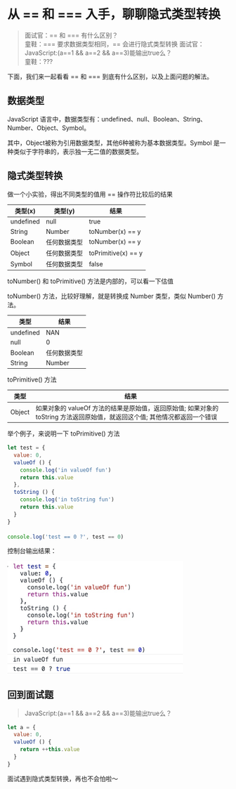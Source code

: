 # 从 == 和 === 入手，聊聊隐式类型转换

> 面试官：== 和 === 有什么区别？  
> 童鞋：=== 要求数据类型相同，== 会进行隐式类型转换
> 面试官：JavaScript:(a==1 && a==2 && a==3)能输出true么？  
> 童鞋：???  

下面，我们来一起看看 == 和 === 到底有什么区别，以及上面问题的解法。


## 数据类型

JavaScript 语言中，数据类型有：undefined、null、Boolean、String、Number、Object、Symbol。

其中，Object被称为引用数据类型，其他6种被称为基本数据类型。Symbol 是一种类似于字符串的，表示独一无二值的数据类型。


## 隐式类型转换

做一个小实验，得出不同类型的值用 == 操作符比较后的结果

| 类型(x) | 类型(y) | 结果 | 
| --- | --- | --- |
| undefined | null | true |
| String | Number | toNumber(x) == y |
| Boolean | 任何数据类型 | toNumber(x) == y |
| Object | 任何数据类型 | toPrimitive(x) == y |
| Symbol | 任何数据类型 | false |


toNumber() 和 toPrimitive() 方法是内部的，可以看一下估值

toNumber() 方法，比较好理解，就是转换成 Number 类型，类似 Number() 方法。

| 类型 | 结果 | 
| --- | --- |
| undefined | NAN |
| null | 0 |
| Boolean | 任何数据类型 |
| String | Number |

toPrimitive() 方法
 
| 类型 | 结果 | 
| --- | --- |
| Object | 如果对象的 valueOf 方法的结果是原始值，返回原始值; 如果对象的 toString 方法返回原始值，就返回这个值; 其他情况都返回一个错误 |

举个例子，来说明一下 toPrimitive() 方法

```js
let test = {
  value: 0,
  valueOf () {
    console.log('in valueOf fun')
    return this.value
  },
  toString () {
    console.log('in toString fun')
    return this.value
  }
}

console.log('test == 0 ?', test == 0)
```
控制台输出结果：  

<img src="../../images/js_symbol.jpeg" width="400">

## 回到面试题

> JavaScript:(a==1 && a==2 && a==3)能输出true么？

```js
let a = {
  value: 0,
  valueOf () {
    return ++this.value
  }
}
```

面试遇到隐式类型转换，再也不会怕啦～
